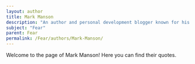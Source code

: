 ```yaml
---
layout: author
title: Mark Manson
description: "An author and personal development blogger known for his book 'The Subtle Art of Not Giving a F*ck', which discusses fear in relation to values and personal growth."
subject: "Fear"
parent: Fear
permalink: /Fear/authors/Mark-Manson/
---
```


Welcome to the page of Mark Manson! Here you can find their quotes.
